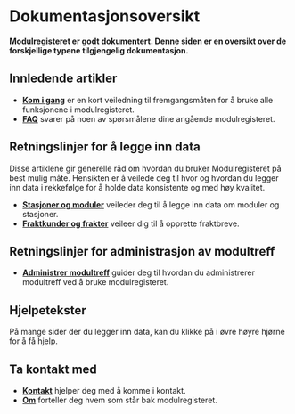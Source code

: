 ﻿# Dokumentasjonsoversikt
**Modulregisteret er godt dokumentert.
Denne siden er en oversikt over de forskjellige typene tilgjengelig dokumentasjon.**

## Innledende artikler

- [**Kom i gang**](Content/articles-getstarted) er en kort veiledning til fremgangsmåten for å bruke alle funksjonene i modulregisteret.
- [**FAQ**](Content/articles-FAQ) svarer på noen av spørsmålene dine angående modulregisteret.

## Retningslinjer for å legge inn data
Disse artiklene gir generelle råd om hvordan du bruker Modulregisteret på best mulig måte.
Hensikten er å veilede deg til hvor og hvordan du legger inn data i rekkefølge
for å holde data konsistente og med høy kvalitet.
- [**Stasjoner og moduler**](Content/articles-modulesandstations) veileder deg til å legge inn data om moduler og stasjoner.
- [**Fraktkunder og frakter**](Content/articles-CustomersAndFreights) veileer dig til å opprette fraktbreve.

## Retningslinjer for administrasjon av modultreff
- [**Administrer modultreff**](Content/articles-managemodulemeetings) guider deg til hvordan du administrerer modultreff ved å bruke modulregisteret.

## Hjelpetekster
På mange sider der du legger inn data, kan du klikke på <span class="fa fa-question-circle"></span> i øvre høyre hjørne for å få hjelp.

## Ta kontakt med
- [**Kontakt**](Contact) hjelper deg med å komme i kontakt.
- [**Om**](About) forteller deg hvem som står bak modulregisteret.
